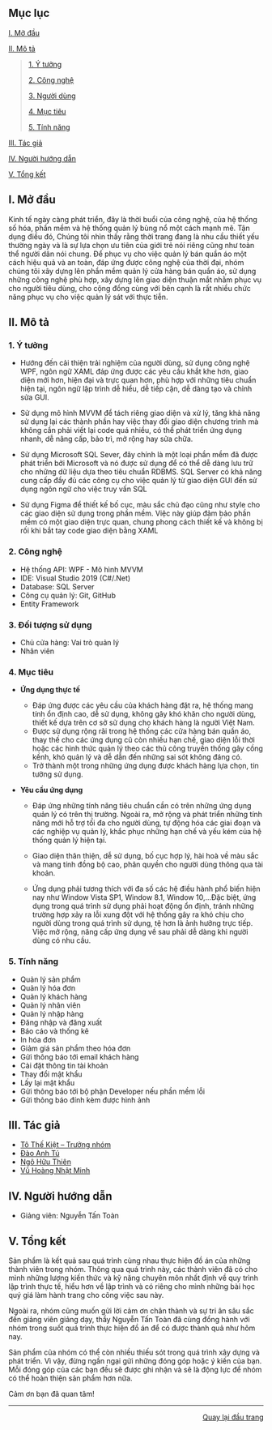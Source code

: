 
## Mục lục

 [I. Mở đầu](#Modau)

 [II. Mô tả](#Mota)

> [1. Ý tưởng](#Ytuong)
>
> [2. Công nghệ](#Congnghe)
>
> [3. Người dùng](#Doituongsudung)
>
> [4. Mục tiêu](#Muctieu)
>
> [5. Tính năng](#Tinhnang)

[III. Tác giả](#Tacgia)

[IV. Người hướng dẫn](#Nguoihuongdan)

[V. Tổng kết](#Tongket)


<!-- MỞ ĐẦU -->
<div id="Modau"></div>

## I. Mở đầu
Kinh tế ngày càng phát triển, đây là thời buổi của công nghệ, của hệ thống số hóa, phần mềm và hệ thống quản lý bùng nổ một cách mạnh mẽ. Tận dụng điều đó, Chúng tôi nhìn thấy rằng thời trang đang là nhu cầu thiết yếu thường ngày và là sự lựa chọn ưu tiên của giới trẻ nói riêng cũng như toàn thể người dân nói chung. Để phục vụ cho việc quản lý bán quần áo một cách hiệu quả và an toàn, đáp ứng được công nghệ của thời đại, nhóm chúng tôi xây dựng lên phần mềm quản lý cửa hàng bán quần áo, sử dụng những công nghệ phù hợp, xây dựng lên giao diện thuận mắt nhằm phục vụ cho người tiêu dùng, cho cộng đồng cùng với bên cạnh là rất nhiều chức năng phục vụ cho việc quản lý sát với thực tiễn.


<!-- MÔ TẢ -->
<div id="Mota"></div>

## II. Mô tả

<!-- Ý TƯỞNG -->
<div id="Ytuong"></div>

### 1. Ý tưởng
* Hướng đến cải thiện trải nghiệm của người dùng, sử dụng công nghệ WPF, ngôn ngữ XAML đáp ứng được các yêu cầu khắt khe hơn, giao diện mới hơn, hiện đại và trực quan hơn, phù hợp với những tiêu chuẩn hiện tại, ngôn ngữ lập trình dễ hiểu, dễ tiếp cận, dễ dàng tạo và chỉnh sửa GUI.

* Sử dụng mô hình MVVM để tách riêng giao diện và xử lý, tăng khả năng sử dụng lại các thành phần hay việc thay đổi giao diện chương trình mà không cần phải viết lại code quá nhiều, có thể phát triển ứng dụng nhanh, dễ nâng cấp, bảo trì, mở rộng hay sửa chữa.

* Sử dụng Microsoft SQL Sever, đây chính là một loại phần mềm đã được phát triển bởi Microsoft và nó được sử dụng để có thể dễ dàng lưu trữ cho những dữ liệu dựa theo tiêu chuẩn RDBMS. SQL Server có khả năng cung cấp đầy đủ các công cụ cho việc quản lý từ giao diện GUI đến sử dụng ngôn ngữ cho việc truy vấn SQL

* Sử dụng Figma để thiết kế bố cục, màu sắc chủ đạo cũng như style cho các giao diện sử dụng trong phần mềm. Việc này giúp đảm bảo phần mềm có một giao diện trực quan, chung phong cách thiết kế và không bị rối khi bắt tay code giao diện bằng XAML

<div id="Congnghe"></div>

### 2. Công nghệ
* Hệ thống API: WPF - Mô hình MVVM
* IDE: Visual Studio 2019 (C#/.Net)
* Database: SQL Server
* Công cụ quản lý: Git, GitHub
* Entity Framework

<div id="Doituongsudung"></div>

### 3. Đối tượng sử dụng
* Chủ cửa hàng: Vai trò quản lý
* Nhân viên


<div id="Muctieu"></div>

### 4. Mục tiêu

 * <strong>Ứng dụng thực tế</strong>
 
    * Đáp ứng được các yêu cầu của khách hàng đặt ra, hệ thống mang tính ổn định cao, dễ sử dụng, không gây khó khăn cho người dùng, thiết kế dựa trên cơ sở sử dụng cho khách hàng là người Việt Nam.
    * Được sử dụng rộng rãi trong hệ thống các cửa hàng bán quần áo, thay thế cho các ứng dụng cũ còn nhiều hạn chế, giao diện lỗi thời hoặc các hình thức quản lý theo các thủ công truyền thống gây cồng kềnh, khó quản lý và dễ dẫn đến những sai sót không đáng có.
    * Trở thành một trong những ứng dụng được khách hàng lựa chọn, tin tưởng sử dụng.


 * <strong>Yêu cầu ứng dụng</strong>
 
    * Đáp ứng những tính năng tiêu chuẩn cần có trên những ứng dụng quản lý có trên thị trường. Ngoài ra, mở rộng và phát triển những tính năng mới hỗ trợ tối đa cho người dùng, tự động hóa các giai đoạn và các nghiệp vụ quản lý, khắc phục những hạn chế và yếu kém của hệ thống quản lý hiện tại.

    
    * Giao diện thân thiện, dễ sử dụng, bố cục hợp lý, hài hoà về màu sắc và mang tính đồng bộ cao, phân quyền cho người dùng thông qua tài khoản.
    
    * Ứng dụng phải tương thích với đa số các hệ điều hành phổ biến hiện nay như Window Vista SP1, Window 8.1, Window 10,...Đặc biệt, ứng dụng  trong quá trình sử dụng phải hoạt động ổn định, tránh những trường hợp xảy ra lỗi xung đột với hệ thống gây ra khó chịu cho người dùng trong quá trình sử dụng, tệ hơn là ảnh hưởng trực tiếp. Việc mở rộng, nâng cấp ứng dụng về sau phải dễ dàng khi người dùng có nhu cầu.


<div id="Tinhnang"></div>

### 5. Tính năng

  * Quản lý sản phẩm 
  * Quản lý hóa đơn
  * Quản lý khách hàng
  * Quản lý nhân viên
  * Quản lý nhập hàng
  * Đăng nhập và đăng xuất
  * Báo cáo và thống kê
  * In hóa đơn
  * Giảm giá sản phẩm theo hóa đơn
  * Gửi thông báo tới email khách hàng
  * Cài đặt thông tin tài khoản
  * Thay đổi mật khẩu
  * Lấy lại mật khẩu
  * Gửi thông báo tới bộ phận Developer nếu phần mềm lỗi
  * Gửi thông báo đính kèm được hình ảnh

<!-- TÁC GIẢ -->
<div id="Tacgia"></div>

## III. Tác giả

* [Tô Thế Kiệt – Trưởng nhóm](https://github.com/kiethongngu)
* [Đào Anh Tú](https://github.com/anhtu301003)
* [Ngô Hữu Thiên](https://github.com/takaesa)
* [Vũ Hoàng Nhật Minh](https://github.com/Minguml)

<!-- NGƯỜI HƯỚNG DẪN -->
<div id="Nguoihuongdan"></div>

## IV. Người hướng dẫn
* Giảng viên: Nguyễn Tấn Toàn



<!-- TỔNG KẾT -->
<div id="Tongket"></div>

## V. Tổng kết
Sản phẩm là kết quả sau quá trình cùng nhau thực hiện đồ án của những thành viên trong nhóm. Thông qua quá trình này, các thành viên đã có cho mình những lượng kiến thức và kỹ năng chuyên môn nhất định về quy trình lập trình thực tế, hiểu hơn về lập trình và có riêng cho mình những bài học quý giá làm hành trang cho công việc sau này.

Ngoài ra, nhóm cũng muốn gửi lời cảm ơn chân thành và sự tri ân sâu sắc đến giảng viên giảng dạy, thầy Nguyễn Tấn Toàn đã cùng đồng hành với nhóm trong suốt quá trình thực hiện đồ án để có được thành quả như hôm nay.

Sản phẩm của nhóm có thể còn nhiều thiếu sót trong quá trình xây dựng và phát triển. Vì vậy, đừng ngần ngại gửi những đóng góp hoặc ý kiến của bạn. Mỗi đóng góp của các bạn đều sẽ được ghi nhận và sẽ là động lực để nhóm có thể hoàn thiện sản phẩm hơn nữa.

Cảm ơn bạn đã quan tâm!

---

<p align="right"><a href="#Top">Quay lại đầu trang</a></p>

